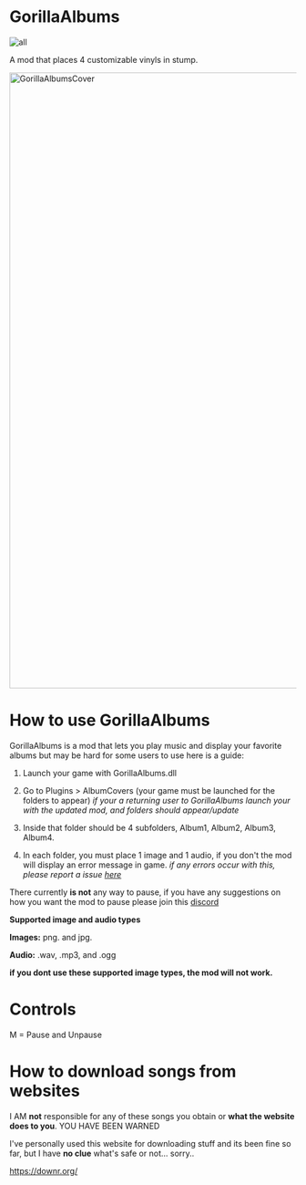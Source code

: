 # GorillaAlbums

![all](https://img.shields.io/github/downloads/elligurt/GorillaAlbums/total)

A mod that places 4 customizable vinyls in stump.

<img width="1920" height="1080" alt="GorillaAlbumsCover" src="https://github.com/user-attachments/assets/fab19fdc-6727-47a7-82d9-2f3faeaef1f8" />


# How to use GorillaAlbums

GorillaAlbums is a mod that lets you play music and display your favorite albums but may be hard for some users to use here is a guide: 

1. Launch your game with GorillaAlbums.dll

2. Go to Plugins > AlbumCovers (your game must be launched for the folders to appear)
*if your a returning user to GorillaAlbums launch your with the updated mod, and folders should appear/update*

3. Inside that folder should be 4 subfolders, Album1, Album2, Album3, Album4. 
 
4. In each folder, you must place 1 image and 1 audio, if you don't the mod will display an error message in game.
*if any errors occur with this, please report a issue [here](https://github.com/elligurt/GorillaAlbums/issues)*

There currently **is not** any way to pause, if you have any suggestions on how you want the mod to pause please join this [discord](https://discord.gg/ckqJzzUuNc)

**Supported image and audio types**

**Images:** png. and jpg.

**Audio:** .wav, .mp3, and .ogg

**if you dont use these supported image types, the mod will not work.**

# Controls
M = Pause and Unpause


# How to download songs from websites

I AM **not** responsible for any of these songs you obtain or **what the website does to you**. YOU HAVE BEEN WARNED

I've personally used this website for downloading stuff and its been fine so far, but I have **no clue** what's safe or not... sorry..

https://downr.org/







